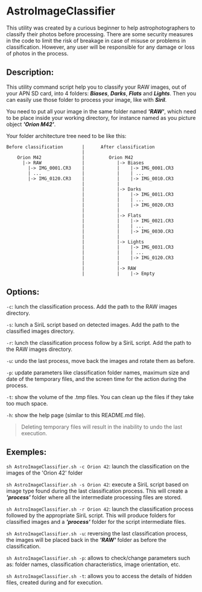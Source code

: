 
# AstroImageClassifier

This utility was created by a curious beginner to help astrophotographers to
classify their photos before processing.
There are some security measures in the code to limit the risk of breakage in
case of misuse or problems in classification. However, any user will be
responsible for any damage or loss of photos in the process.

## Description:

This utility command script help you to classify your RAW images, out
of your APN SD card, into 4 folders: ***Biases***, ***Darks***, ***Flats*** and
***Lights***. Then you can easily use those folder to process your image, like
with ***Siril***.

You need to put all your image in the same folder named ***'RAW'***, which
need to be place inside your working directory, for instance named as
you picture object ***'Orion M42'***.
 
Your folder architecture tree need to be like this:

```
Before classification       |      After classification
                            |
    Orion M42               |         Orion M42
      |-> RAW               |            |-> Biases
        |-> IMG_0001.CR3    |            |    |-> IMG_0001.CR3
        | ...               |            |    | ...
        |-> IMG_0120.CR3    |            |    |-> IMG_0010.CR3
                            |            |
                            |            |-> Darks
                            |            |    |-> IMG_0011.CR3
                            |            |    | ...
                            |            |    |-> IMG_0020.CR3
                            |            |
                            |            |-> Flats
                            |            |    |-> IMG_0021.CR3
                            |            |    | ...
                            |            |    |-> IMG_0030.CR3
                            |            |
                            |            |-> Lights
                            |            |    |-> IMG_0031.CR3
                            |            |    | ...
                            |            |    |-> IMG_0120.CR3
                            |            |
                            |            |-> RAW
                            |            |    |-> Empty
```

## Options:

`-c`: lunch the classification process. Add the path to the RAW images directory.

`-s`: lunch a SiriL script based on detected images. Add the path to the
    classified images directory.

`-r`: lunch the classification process follow by a SiriL script. Add the
    path to the RAW images directory.

`-u`: undo the last process, move back the images and rotate them as before.

`-p`: update parameters like classification folder names, maximum size and date
of the temporary files, and the screen time for the action during the process.

`-t`: show the volume of the .tmp files. You can clean up the files if they take
too much space.

`-h`: show the help page (similar to this README.md file).

>Deleting temporary files will result in the inability to undo the last execution.
 
## Exemples:

`sh AstroImageClassifier.sh -c Orion 42`: launch the classification on the images of
the 'Orion 42' folder

`sh AstroImageClassifier.sh -s Orion 42`: execute a SiriL script based on image
type found during the last classification process. This will create a ***'process'***
folder where all the intermediate processing files are stored.

`sh AstroImageClassifier.sh -r Orion 42`: launch the classification process
followed by the appropriate SiriL script. This will produce folders for
classified images and a ***'process'*** folder for the script intermediate files.

`sh AstroImageClassifier.sh -u`: reversing the last classification process, the
images will be placed back in the ***'RAW'*** folder as before the classification.

`sh AstroImageClassifier.sh -p`: allows to check/change parameters such as:
folder names, classification characteristics, image orientation, etc.

`sh AstroImageClassifier.sh -t`: allows you to access the details of hidden
files, created during and for execution.
